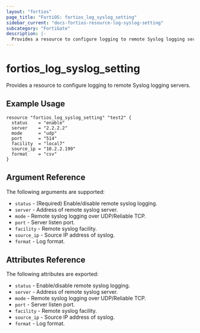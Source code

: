 ```yaml
---
layout: "fortios"
page_title: "FortiOS: fortios_log_syslog_setting"
sidebar_current: "docs-fortios-resource-log-syslog-setting"
subcategory: "FortiGate"
description: |-
  Provides a resource to configure logging to remote Syslog logging servers.
---
```


# fortios_log_syslog_setting
Provides a resource to configure logging to remote Syslog logging servers.

## Example Usage
```hcl
resource "fortios_log_syslog_setting" "test2" {
  status    = "enable"
  server    = "2.2.2.2"
  mode      = "udp"
  port      = "514"
  facility  = "local7"
  source_ip = "10.2.2.199"
  format    = "csv"
}
```

## Argument Reference
The following arguments are supported:

* `status` - (Required) Enable/disable remote syslog logging.
* `server` - Address of remote syslog server.
* `mode` - Remote syslog logging over UDP/Reliable TCP.
* `port` - Server listen port.
* `facility` - Remote syslog facility.
* `source_ip` - Source IP address of syslog.
* `format` - Log format.

## Attributes Reference
The following attributes are exported:

* `status` - Enable/disable remote syslog logging.
* `server` - Address of remote syslog server.
* `mode` - Remote syslog logging over UDP/Reliable TCP.
* `port` - Server listen port.
* `facility` - Remote syslog facility.
* `source_ip` - Source IP address of syslog.
* `format` - Log format.

